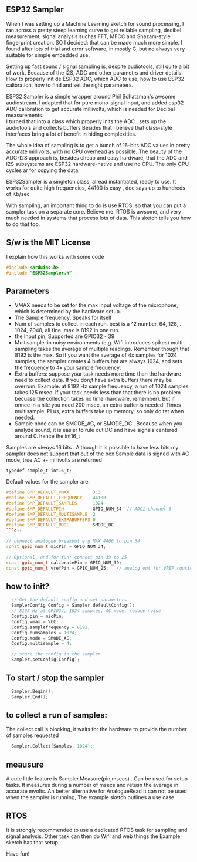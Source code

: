   ## ESP32 Sampler
  
  When I was setting up a Machine Learning sketch for sound processing, I ran across a pretty steep learning curve to get reliable sampling, 
  decibel measurement, signal analysis suchas FFT, MFCC and Shazam-style fingerprint creation. SO I decided: that can be made much more simple. 
  I found after lots of trial and error software,  in mostly C, but no always very suitable for simple embedded use.
  
  Setting up fast sound / signal sampling is, despite audiotools, still quite a bit of work. Because of the I2S, ADC and other parametrs and driver details.  How to properly init de ESP32 ADC, which ADC to use, how to use ESP32 calibration, how to find and set
  the right parameters.

  ESP32 Sampler is a  simple wrapper around Phil Schatzman's awsome audiostream. I adapted that for pure mono-signal input,
  and added esp32 ADC calibration to get accurate millivolts, which is needed for Decibel measurements.  
  I turned that into a class which properly inits the ADC , sets up the audiotools and collects buffers
  Besides that I believe that class-style interfaces bring a lot of benefit in hiding complexities.
  
  The whole idea of sampling is to get a bunch of 16-bits ADC values in pretty accurate millivolts, with no CPU overhead as possible. 
  The beauty of the ADC-I2S approach is, besides cheap and easy hardware, that the ADC and I2S subsystems are ESP32 hardware-native and use no CPU. The only CPU cycles ar for copying the data.
  
  ESP32Sampler is a singleton class, alread instantiated, ready to use.
  It works for quite high frequencies, 44100 is easy , doc says up to hundreds of Kb/sec 

  With sampling, an important thing to do is use RTOS, so that you can  put a sampler task on a separate core. 
  Believe me: RTOS is awsome, and very much needed in systems that process lots of data.
  This sketch tells you how to do that too. 
  
  S/w is the MIT License
  -------

I explain how this works with some code 

```c++
#include <Arduino.h>
#include "ESP32Sampler.h"
```
## Parameters
- VMAX needs to be set for the max input voltage of the microphone, which is determined by the hardware setup.
- The Sample frequency. Speaks for itself
- Num of samples to collect in each run. best is a ^2 number, 64, 128, .. 1024, 2048, all fine.  max is 8192 in one run.
- the Input pin, Supported are GPIO32 - 39  
- Multisample:  in noisy environments (e.g.  Wifi introduces spikes) multi-sampling takes the average of multiple readings. Remember though,that 8192 is the max. So if you want the average of 4x samples for 1024 samples, the sampler creates 4 buffers hat are always 1024, and sets the frequency to 4x your sample frequency.
 - Extra buffers:  suppose your task needs more time than the hardware need to collect data. If you don;t have extra buffers there may be overrum. Example:  at 8192 Hz sample frequency, a run of 1024 samples takes 125 msec. If your task needs less than that there is no problem becuase the collection takes no time (hardware, remember). But if onnce in a hile you need 200 msec, an extra buffer is needed. Times multisample. PLus, extra buffers take up memory, so only do tat when needed.  
 - Sample node can be SMODE_AC, or SMODE_DC . Because when you analyze sound, it is easier to rule out DC and have signals centered around 0. hence the int16_t 
 
Samples are *always* 16 bits . Although it is possible to have less bits my sampler does not support that out of the box
Sample data is signed with AC mode,  true AC +- millivolts are returned

```ç++
typedef sample_t int16_t;
```

Default values for the sampler are:

```c++
#define SMP_DEFAULT_VMAX         3.3           
#define SMP_DEFAULT_FREQUENCY    44100
#define SMP_DEFAULT_SAMPLES      1024
#define SMP_DEFAULTPIN           GPIO_NUM_34  // ADC1 channel 6
#define SMP_DEFAULT_MULTISAMPLE  2
#define SMP_DEFAULT_EXTRABUFFERS 0
#define SMP_DEFAULT_MODE         SMODE_DC
```c++

// connect analogue breakout e.g MAX 4466 to pin 34
const gpio_num_t micPin = GPIO_NUM_34;

// Optional, and for fun: connect pin 39 to 25
const gpio_num_t calibratePin = GPIO_NUM_39; 
const gpio_num_t vrefPin = GPIO_NUM_25;   // anaLog out for VREF routing
```

## how to init?
```c++
  // Get the default config and set parameters
  SamplerConfig Config = Sampler.defaultConfig();
  // 8192 Hz at GPIO34, 1024 samples, AC mode, reduce noise  
  Config.pin = micPin;
  Config.vmax = VCC;
  Config.samplefrequency = 8192;
  Config.numsamples = 1024;
  Config.mode = SMODE_AC;
  Config.multisample = 4;

  // store the config in the sampler
  Sampler.setConfig(Config);
```
## To start / stop the sampler
```c++
  Sampler.Begin();
  Sampler.End();
```
## to collect a run of samples:

The collect call is blocking, it waits for the hardware to provide the number of samples requested

```c++
  Sampler.Collect(Samples, 1024);
```

## meausure

A cute little feature is Sampler.Measure(pin,msecs) . Can be used for setup tasks. 
It measures during a number of msecs and retusn the average in accurate mvolts. An better alternative for AnalogueRead
It can not be used when the sampler is running, 
The example sketch outlines a use case

## RTOS

It is strongly recommended to use a dedicated RTOS task for sampling and signal analysis. Other task can then do Wifi and web things
the Example sketch has that setup.

Have fun!
